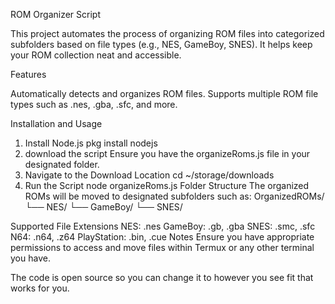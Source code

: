 ROM Organizer Script

This project automates the process of organizing ROM files into categorized subfolders based on file types (e.g., NES, GameBoy, SNES). It helps keep your ROM collection neat and accessible.

Features

Automatically detects and organizes ROM files.
Supports multiple ROM file types such as .nes, .gba, .sfc, and more.

Installation and Usage
1. Install Node.js
pkg install nodejs
2. download the script
Ensure you have the organizeRoms.js file in your designated folder.
3. Navigate to the Download Location
cd ~/storage/downloads
5. Run the Script
node organizeRoms.js
Folder Structure
The organized ROMs will be moved to designated subfolders such as:
OrganizedROMs/
  └── NES/
  └── GameBoy/
  └── SNES/



Supported File Extensions
NES: .nes
GameBoy: .gb, .gba
SNES: .smc, .sfc
N64: .n64, .z64
PlayStation: .bin, .cue
Notes
Ensure you have appropriate permissions to access and move files within Termux or any other terminal you have.

The code is open source so you can change it to however you see fit that works for you.
